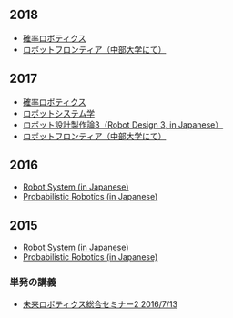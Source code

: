 <h2>2018</h2>
<ul>
 	<li><a href="https://lab.ueda.tech/?page_id=3441">確率ロボティクス</a></li>
 	<li><a href="https://lab.ueda.tech/?page_id=3376">ロボットフロンティア（中部大学にて）</a></li>
</ul>
<h2>2017</h2>
<ul>
 	<li><a href="https://lab.ueda.tech/?page_id=3137">確率ロボティクス</a></li>
 	<li><a href="https://lab.ueda.tech/?page_id=3112">ロボットシステム学</a></li>
 	<li><a href="https://lab.ueda.tech/?page_id=1767">ロボット設計製作論3（Robot Design 3, in Japanese）</a></li>
 	<li><a href="https://lab.ueda.tech/?page_id=2985">ロボットフロンティア（中部大学にて）</a></li>
</ul>
<h2>2016</h2>
<ul>
 	<li><a href="https://lab.ueda.tech/?page_id=1152">Robot System (in Japanese)</a></li>
 	<li><a href="https://lab.ueda.tech/?page_id=1233">Probabilistic Robotics (in Japanese)</a></li>
</ul>
<h2>2015</h2>
<ul>
 	<li><a href="https://lab.ueda.tech/?page_id=169">Robot System (in Japanese)</a></li>
 	<li><a href="https://lab.ueda.tech/?page_id=180">Probabilistic Robotics (in Japanese)</a></li>
</ul>
<h3>単発の講義</h3>
<ul>
 	<li><a href="https://lab.ueda.tech/?presenpress=2016%e5%b9%b4%e5%ba%a6-%e6%9c%aa%e6%9d%a5%e3%83%ad%e3%83%9c%e3%83%86%e3%82%a3%e3%82%af%e3%82%b9%e7%b7%8f%e5%90%88%e3%82%bb%e3%83%9f%e3%83%8a%e3%83%bc%ef%bc%92">未来ロボティクス総合セミナー2 2016/7/13</a></li>
</ul>
